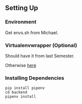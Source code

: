 ## Setting Up

### Environment
Get envs.sh from Michael.

### Virtualenvwrapper (Optional)
Should have it from last Semester.


Otherwise [here](http://virtualenvwrapper.readthedocs.io/en/latest/install.html)

### Installing Dependencies
```
pip install pipenv
cd backend
pipenv install
```